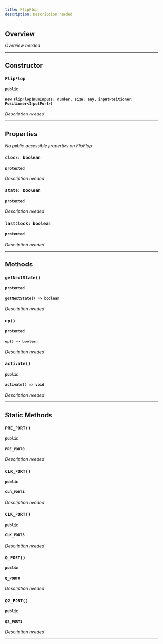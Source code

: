 ```yaml
---
title: FlipFlop
description: Description needed
---
```



## Overview
*Overview needed*

---


## Constructor

### `FlipFlop`
#### `public`
#### `new FlipFlop(numInputs: number, size: any, inputPositioner: Positioner<InputPort>)`
*Description needed*

---


## Properties

*No public accessible properties on FlipFlop*

### `clock: boolean`
#### `protected`
*Description needed*

### `state: boolean`
#### `protected`
*Description needed*

### `lastClock: boolean`
#### `protected`
*Description needed*

---


## Methods

### `getNextState()`
#### `protected`
#### `getNextState() => boolean`
*Description needed*

### `up()`
#### `protected`
#### `up() => boolean`
*Description needed*

### `activate()`
#### `public`
#### `activate() => void`
*Description needed*

---


## Static Methods


### `PRE_PORT()`
#### `public`
#### `PRE_PORT0`
*Description needed*

### `CLR_PORT()`
#### `public`
#### `CLR_PORT1`
*Description needed*

### `CLK_PORT()`
#### `public`
#### `CLK_PORT3`
*Description needed*

### `Q_PORT()`
#### `public`
#### `Q_PORT0`
*Description needed*

### `Q2_PORT()`
#### `public`
#### `Q2_PORT1`
*Description needed*

---
